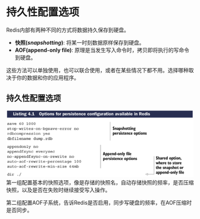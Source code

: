 # 持久性配置选项

Redis内部有两种不同的方式将数据持久保存到硬盘。

* **快照(*snapshotting*)**: 将某一时刻数据原样保存到硬盘。
* **AOF(append-only file)**: 原理是当发生写入命令时，拷贝即将执行的写命令到硬盘。

这些方法可以单独使用，也可以联合使用，或者在某些情况下都不用。选择哪种取决于你的数据和你的应用程序。

## 持久性配置选项
![](images/4.1-1.png)
第一组配置基本的快照选项，像是存储的快照名，自动存储快照的频率，是否压缩快照，以及是否在失败时继续接受写入操作。

第二组配置AOF子系统，告诉Redis是否启用，同步写硬盘的频率，在AOF压缩时是否同步。
